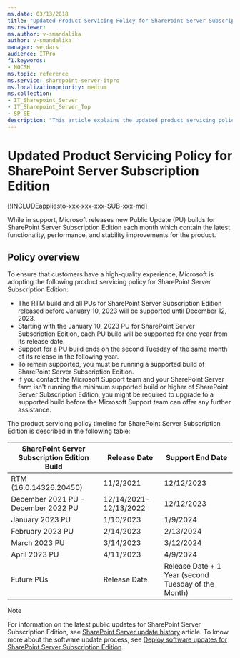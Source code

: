 ```yaml
---
ms.date: 03/13/2018
title: "Updated Product Servicing Policy for SharePoint Server Subscription Edition"
ms.reviewer:
ms.author: v-smandalika
author: v-smandalika
manager: serdars
audience: ITPro
f1.keywords:
- NOCSH
ms.topic: reference
ms.service: sharepoint-server-itpro
ms.localizationpriority: medium
ms.collection:
- IT_Sharepoint_Server
- IT_Sharepoint_Server_Top
- SP SE
description: "This article explains the updated product servicing policy of SharePoint Server Subscription Edition."
---
```


# Updated Product Servicing Policy for SharePoint Server Subscription Edition

[!INCLUDE[appliesto-xxx-xxx-xxx-SUB-xxx-md](../includes/appliesto-xxx-xxx-xxx-SUB-xxx-md.md)]

While in support, Microsoft releases new Public Update (PU) builds for SharePoint Server Subscription Edition each month which contain the latest functionality, performance, and stability improvements for the product.

## Policy overview

To ensure that customers have a high-quality experience, Microsoft is adopting the following product servicing policy for SharePoint Server Subscription Edition:

- The RTM build and all PUs for SharePoint Server Subscription Edition released before January 10, 2023 will be supported until December 12, 2023. 
- Starting with the January 10, 2023 PU for SharePoint Server Subscription Edition, each PU build will be supported for one year from its release date. 
- Support for a PU build ends on the second Tuesday of the same month of its release in the following year.
- To remain supported, you must be running a supported build of SharePoint Server Subscription Edition.
- If you contact the Microsoft Support team and your SharePoint Server farm isn't running the minimum supported build or higher of SharePoint Server Subscription Edition, you might be required to upgrade to a supported build before the Microsoft Support team can offer any further assistance.

The product servicing policy timeline for SharePoint Server Subscription Edition is described in the following table:

|SharePoint Server Subscription Edition Build|Release Date|Support End Date|
|---|---|---|
|RTM (16.0.14326.20450)|11/2/2021|12/12/2023|
|December 2021 PU - December 2022 PU|12/14/2021-12/13/2022|12/12/2023|
|January 2023 PU|1/10/2023|1/9/2024|
|February 2023 PU|2/14/2023|2/13/2024|
|March 2023 PU|3/14/2023|3/12/2024|
|April 2023 PU|4/11/2023|4/9/2024|
|Future PUs|Release Date|Release Date + 1 Year (second Tuesday of the Month)|

> [!NOTE]
> For information on the latest public updates for SharePoint Server Subscription Edition, see [SharePoint Server update history](/officeupdates/sharepoint-updates#sharepoint-server-subscription-edition-update-history) article. To know more about the software update process, see [Deploy software updates for SharePoint Server Subscription Edition](../upgrade-and-update/deploy-updates-for-sharepoint-server-2016.md).
